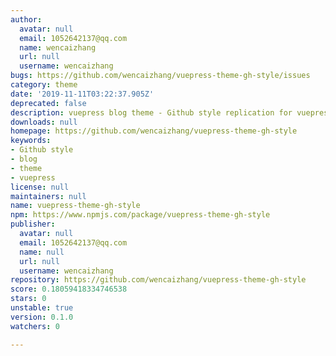 ```yaml
---
author:
  avatar: null
  email: 1052642137@qq.com
  name: wencaizhang
  url: null
  username: wencaizhang
bugs: https://github.com/wencaizhang/vuepress-theme-gh-style/issues
category: theme
date: '2019-11-11T03:22:37.905Z'
deprecated: false
description: vuepress blog theme - Github style replication for vuepress blog theme
downloads: null
homepage: https://github.com/wencaizhang/vuepress-theme-gh-style
keywords:
- Github style
- blog
- theme
- vuepress
license: null
maintainers: null
name: vuepress-theme-gh-style
npm: https://www.npmjs.com/package/vuepress-theme-gh-style
publisher:
  avatar: null
  email: 1052642137@qq.com
  name: null
  url: null
  username: wencaizhang
repository: https://github.com/wencaizhang/vuepress-theme-gh-style
score: 0.18059418334746538
stars: 0
unstable: true
version: 0.1.0
watchers: 0

---
```


